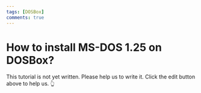 ```yaml
---
tags: [DOSBox]
comments: true
---
```


# How to install MS-DOS 1.25 on DOSBox?

This tutorial is not yet written. Please help us to write it. Click the edit button above to help us. 👆